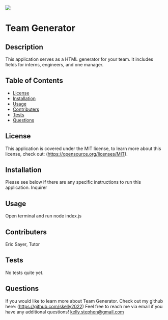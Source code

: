 ![](https://img.shields.io/badge/license-MIT-blue)
  
# Team Generator
## Description
This application serves as a HTML generator for your team. It includes fields for interns, engineers, and one manager.
## Table of Contents
- [License](#license)
- [Installation](#installation)
- [Usage](#usage)
- [Contributers](#contributers)
- [Tests](#tests)
- [Questions](#questions)
## License
This application is covered under the MIT license, to learn more about this license, check out: (https://opensource.org/licenses/MIT).
## Installation
Please see below if there are any specific instructions to run this application. 
Inquirer
## Usage
Open terminal and run node index.js
## Contributers
Eric Sayer, Tutor
## Tests
No tests quite yet.
## Questions
If you would like to learn more about Team Generator. Check out my github here: (https://github.com/skelly2022)
Feel free to reach me via email if you have any additional questions! kelly.stephen@gmail.com